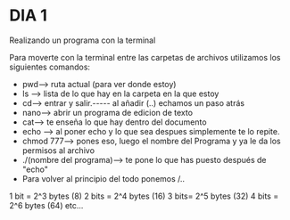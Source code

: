# DIA 1 #
Realizando un programa con la terminal

Para moverte con la terminal entre las carpetas de archivos utilizamos los siguientes comandos:
- pwd--> ruta actual (para ver donde estoy)
- ls --> lista de lo que hay en la carpeta en la que estoy
- cd--> entrar y salir.----- al añadir (..) echamos un paso atrás
- nano--> abrir un programa de edicion de texto
- cat--> te enseña lo que hay dentro del documento
- echo --> al poner echo y lo que sea despues simplemente te lo repite.
- chmod 777--> pones eso, luego el nombre del Programa y ya le da los permisos al archivo
- ./(nombre del programa)--> te pone lo que has puesto después de "echo"
- Para volver al principio del todo ponemos /..


1 bit = 2^3 bytes  (8)
2 bits = 2^4 bytes (16)
3 bits= 2^5 bytes  (32)
4 bits = 2^6 bytes (64)
etc...
